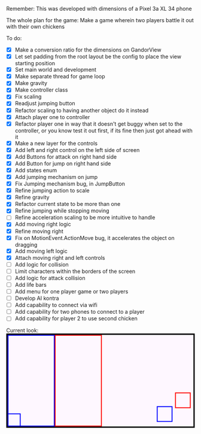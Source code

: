 Remember: This was developed with dimensions of a Pixel 3a XL 34 phone

The whole plan for the game: Make a game wherein two players battle it out with their own chickens

To do:
- [x] Make a conversion ratio for the dimensions on GandorView
- [x] Let set padding from the root layout be the config to place the view starting position
- [x] Set main world and development
- [x] Make separate thread for game loop
- [x] Make gravity
- [x] Make controller class
- [x] Fix scaling
- [x] Readjust jumping button
- [x] Refactor scaling to having another object do it instead
- [x] Attach player one to controller
- [x] Refactor player one in way that it doesn't get buggy when set to the controller, or you know test it out first, if its fine then just got ahead with it
- [x] Make a new layer for the controls
- [x] Add left and right control on the left side of screen
- [x] Add Buttons for attack on right hand side
- [x] Add Button for jump on right hand side
- [x] Add states enum
- [x] Add jumping mechanism on jump
- [x] Fix Jumping mechanism bug, in JumpButton
- [x] Refine jumping action to scale
- [x] Refine gravity
- [x] Refactor current state to be more than one
- [x] Refine jumping while stopping moving
- [ ] Refine acceleration scaling to be more intuitive to handle
- [x] Add moving right logic
- [x] Refine moving right
- [x] Fix on MotionEvent.ActionMove bug, it accelerates the object on dragging
- [x] Add moving left logic
- [x] Attach moving right and left controls
- [ ] Add logic for collision
- [ ] Limit characters within the borders of the screen
- [ ] Add logic for attack collision
- [ ] Add life bars
- [ ] Add menu for one player game or two players
- [ ] Develop AI kontra
- [ ] Add capability to connect via wifi
- [ ] Add capability for two phones to connect to a player
- [ ] Add capability for player 2 to use second chicken

Current look:
![screen.png](screen.png)